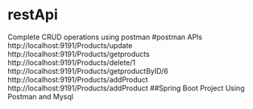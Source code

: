 # restApi
Complete CRUD operations using postman
#postman APIs
http://localhost:9191/Products/update
http://localhost:9191/Products/getproducts
http://localhost:9191/Products/delete/1
http://localhost:9191/Products/getproductByID/6
http://localhost:9191/Products/addProduct
http://localhost:9191/Products/addProduct
##Spring Boot Project Using Postman and Mysql
